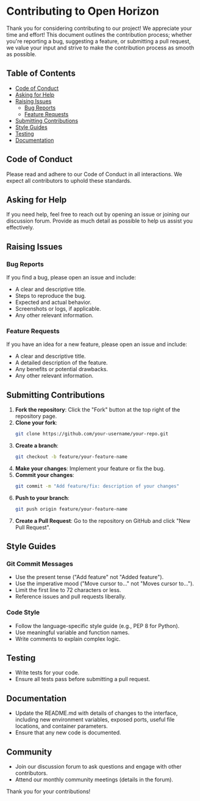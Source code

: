# Contributing to Open Horizon

Thank you for considering contributing to our project! We appreciate your time and effort! This document outlines the contribution process; whether you're reporting a bug, suggesting a feature, or submitting a pull request, we value your input and strive to make the contribution process as smooth as possible.

## Table of Contents

- [Code of Conduct](#code-of-conduct)
- [Asking for Help](#asking-for-help)
- [Raising Issues](#raising-issues)
  - [Bug Reports](#bug-reports)
  - [Feature Requests](#feature-requests)
- [Submitting Contributions]($submitting-contributions)
- [Style Guides](#style-guides)
- [Testing](#testing)
- [Documentation](#documentation)

## Code of Conduct

Please read and adhere to our Code of Conduct in all interactions. We expect all contributors to uphold these standards.

## Asking for Help

If you need help, feel free to reach out by opening an issue or joining our discussion forum. Provide as much detail as possible to help us assist you effectively.

## Raising Issues

### Bug Reports

If you find a bug, please open an issue and include:

- A clear and descriptive title.
- Steps to reproduce the bug.
- Expected and actual behavior.
- Screenshots or logs, if applicable.
- Any other relevant information.

### Feature Requests

If you have an idea for a new feature, please open an issue and include:

- A clear and descriptive title.
- A detailed description of the feature.
- Any benefits or potential drawbacks.
- Any other relevant information.

## Submitting Contributions

1. **Fork the repository**: Click the "Fork" button at the top right of the repository page.
2. **Clone your fork**: 
    ```sh
    git clone https://github.com/your-username/your-repo.git
    ```
3. **Create a branch**: 
    ```sh
    git checkout -b feature/your-feature-name
    ```
4. **Make your changes**: Implement your feature or fix the bug.
5. **Commit your changes**: 
    ```sh
    git commit -m "Add feature/fix: description of your changes"
    ```
6. **Push to your branch**: 
    ```sh
    git push origin feature/your-feature-name
    ```
7. **Create a Pull Request**: Go to the repository on GitHub and click "New Pull Request".

## Style Guides

### Git Commit Messages

- Use the present tense ("Add feature" not "Added feature").
- Use the imperative mood ("Move cursor to..." not "Moves cursor to...").
- Limit the first line to 72 characters or less.
- Reference issues and pull requests liberally.

### Code Style

- Follow the language-specific style guide (e.g., PEP 8 for Python).
- Use meaningful variable and function names.
- Write comments to explain complex logic.

## Testing

- Write tests for your code.
- Ensure all tests pass before submitting a pull request.

## Documentation

- Update the README.md with details of changes to the interface, including new environment variables, exposed ports, useful file locations, and container parameters.
- Ensure that any new code is documented.

## Community

- Join our discussion forum to ask questions and engage with other contributors.
- Attend our monthly community meetings (details in the forum).

Thank you for your contributions!
